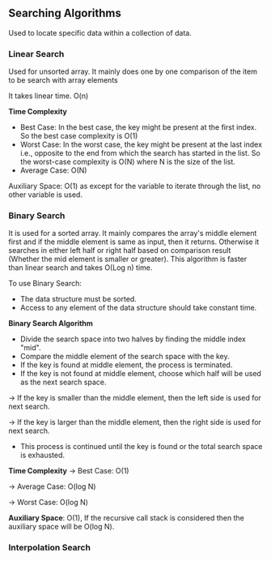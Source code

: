 ## Searching Algorithms
Used to locate specific data within a collection of data.

### Linear Search
Used for unsorted array. 
It mainly does one by one comparison of the item to be search with array elements

It takes linear time. O(n)

**Time Complexity**

* Best Case: In the best case, the key might be present at the first index. 
So the best case complexity is O(1)
* Worst Case: In the worst case, the key might be present at the last index i.e., opposite to the end from which the search has started in the list. 
So the worst-case complexity is O(N) where N is the size of the list.
* Average Case: O(N)

Auxiliary Space: O(1) as except for the variable to iterate through the list, no other variable is used.

### Binary Search

It is used for a sorted array. It mainly compares the array's middle element first and if the middle element is same as input, then it returns. 
Otherwise it searches in either left half or right half based on comparison result (Whether the mid element is smaller or greater). 
This algorithm is faster than linear search and takes O(Log n) time.

To use Binary Search:
* The data structure must be sorted.
* Access to any element of the data structure should take constant time.

**Binary Search Algorithm**

* Divide the search space into two halves by finding the middle index "mid". 
* Compare the middle element of the search space with the key. 
* If the key is found at middle element, the process is terminated.
* If the key is not found at middle element, choose which half will be used as the next search space.

-> If the key is smaller than the middle element, then the left side is used for next search.

-> If the key is larger than the middle element, then the right side is used for next search.
* This process is continued until the key is found or the total search space is exhausted.

**Time Complexity** 
-> Best Case: O(1)

-> Average Case: O(log N)

-> Worst Case: O(log N)

**Auxiliary Space**: O(1), If the recursive call stack is considered then the auxiliary space will be O(log N).

### Interpolation Search

